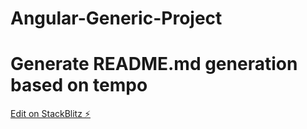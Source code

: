 # Angular-Generic-Project
# Generate README.md generation based on tempo


[Edit on StackBlitz ⚡️](https://stackblitz.com/edit/stackblitz-starters-huo3z1)